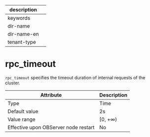 |description||
|---|---|
|keywords||
|dir-name||
|dir-name-en||
|tenant-type||

rpc_timeout
================================

`rpc_timeout` specifies the timeout duration of internal requests of the cluster.


| **Attribute** | **Description** |
|------------------|----------|
| Type | Time |
| Default value | 2s |
| Value range | \[0, +∞) |
| Effective upon OBServer node restart | No |




